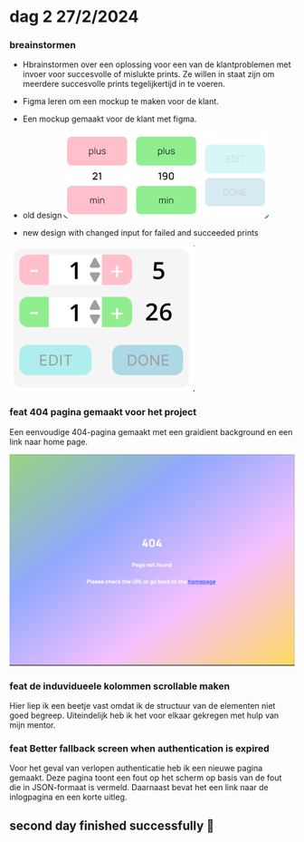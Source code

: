 # dag 2 27/2/2024


### breainstormen 

- Hbrainstormen over een oplossing voor een van de klantproblemen met invoer voor succesvolle of mislukte prints. Ze willen in staat zijn om meerdere succesvolle prints tegelijkertijd in te voeren.
- Figma leren om een mockup te maken voor de klant.
- Een mockup gemaakt voor de klant met figma.

- old design
![Alt Text](../assets/Schermafbeelding%202024-02-27%20115355.png)

- new design with changed input for failed and succeeded prints

![Alt Text](../assets/Schermafbeelding%202024-02-27%20120604.png)

### feat 404 pagina gemaakt voor het project

Een eenvoudige 404-pagina gemaakt met een graidient background en een link naar home page.

![Alt Text](../assets/Schermafbeelding%202024-02-27%20102912.png)


### feat de induvidueele kolommen scrollable maken 

Hier liep ik een beetje vast omdat ik de structuur van de elementen niet goed begreep. Uiteindelijk heb ik het voor elkaar gekregen met hulp van mijn mentor.


### feat Better fallback screen when authentication is expired

Voor het geval van verlopen authenticatie heb ik een nieuwe pagina gemaakt. Deze pagina toont een fout op het scherm op basis van de fout die in JSON-formaat is vermeld. Daarnaast bevat het een link naar de inlogpagina en een korte uitleg.



## second day finished successfully 👑
